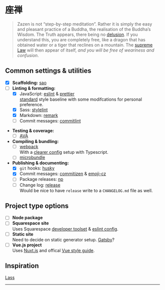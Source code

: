 # 座禅

> Zazen is not “step-by-step meditation”. Rather it is simply the easy and
> pleasant practice of a Buddha, the realisation of the Buddha’s Wisdom. The
> Truth appears, there being no [delusion][]. If you understand this, you are
> completely free, like a dragon that has obtained water or a tiger that
> reclines on a mountain. The [supreme Law][] will then appear of itself, *and
> you will be free of weariness and confusion*.

## Common settings & utilities

- [x] **Scaffolding:** [sao][]
- [ ] **Linting & formatting:**
  - [x] JavaScript: [eslint][] & [prettier][] \
         [standard][] style baseline with some modifcations for personal
        preference.
  - [x] Sass: [stylelint][]
  - [x] Markdown: [remark][]
  - [ ] Commit messages: [commitlint][]
- **Testing & coverage:**
  - [ ] [AVA][]
- **Compiling & bundling:**
  - [ ] [webpack][] \
         With a [clearer config][] setup with Typescript.
  - [ ] [microbundle][]
- **Publishing & documenting:**
  - [x] `git` hooks: [husky][]
  - [x] Commit messages: [commitizen][] & [emoji-cz][]
  - [ ] Package releases: [np][]
  - [ ] Change log: [release][] \
         Would be nice to have `release` write to a `CHANGELOG.md` file as well.

## Project type options

- [ ] **Node package**
- [ ] **Squarespace site** \
       Uses Squarespace [developer toolset][] & [eslint config][].
- [ ] **Static site** \
       Need to decide on static generator setup. [Gatsby][]?
- [ ] **Vue.js project** \
       Uses [Nuxt.js][] and offical [Vue style guide][].

## Inspiration

[Lass](https://github.com/lassjs/lass)

---

[delusion]: https://en.wikipedia.org/wiki/Maya_(illusion)

[supreme law]: https://en.wikipedia.org/wiki/Dharma_(Buddhism)

[sao]: https://sao.js.org/

[eslint]: https://eslint.org

[prettier]: https://prettier.io

[standard]: https://standardjs.com

[stylelint]: https://stylelint.io

[remark]: http://remark.js.org

[commitlint]: https://github.com/marionebl/commitlint

[ava]: https://github.com/avajs/ava

[webpack]: https://webpack.js.org

[clearer config]: https://medium.com/webpack/unambiguous-webpack-config-with-typescript-8519def2cac7

[microbundle]: https://github.com/developit/microbundle

[husky]: https://github.com/typicode/husky

[commitizen]: http://commitizen.github.io/cz-cli/

[emoji-cz]: https://github.com/kevin940726/emoji-cz

[np]: https://github.com/sindresorhus/np

[release]: https://github.com/zeit/release

[developer toolset]: https://github.com/Squarespace/squarespace-toolbelt

[eslint config]: https://github.com/Squarespace/eslint-config-squarespace

[gatsby]: https://www.gatsbyjs.org

[nuxt.js]: https://nuxtjs.org

[vue style guide]: https://vuejs.org/v2/style-guide/
